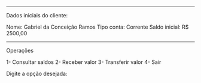 ***********************
Dados iniciais do cliente:

Nome: Gabriel da Conceição Ramos
Tipo conta: Corrente
Saldo inicial: R$ 2500,00
***********************

Operações

1- Consultar saldos
2- Receber valor
3- Transferir valor
4- Sair

Digite a opção desejada:
